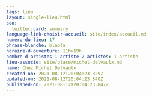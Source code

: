 ```yaml
---
tags: lieu
layout: single-lieu.html
seo:
  twitter:card: summary
language-link-choisir-accueil: site/index/accueil.md
numero-du-lieu: 17
phrase-blanche: blabla
horaire-d-ouverture: 11h>19h
nombre-d-artistes-1-artiste-2-artistes: 1 artiste
lieu-associe: site/place/michel-delvaulx.md
name: Chez Michel Delvaulx
created-on: 2021-08-12T20:04:23.829Z
updated-on: 2021-08-12T20:04:23.840Z
published-on: 2021-08-12T20:04:23.847Z
---
```

